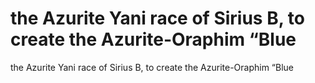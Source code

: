 # the Azurite Yani race of Sirius B, to create the Azurite-Oraphim “Blue

the Azurite Yani race of Sirius B, to create the Azurite-Oraphim “Blue